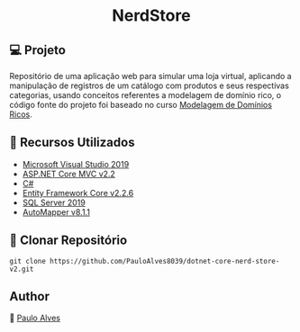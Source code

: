 <h1 align="center">NerdStore</h1>

## :computer: Projeto

Repositório de uma aplicação web para simular uma loja virtual, aplicando a manipulação de registros de um catálogo com produtos e seus respectivas categorias, usando conceitos referentes a modelagem de domínio rico, o código fonte do projeto foi baseado no curso [Modelagem de Domínios Ricos](https://desenvolvedor.io/curso-online-modelagem-de-dominios-ricos). 

## :wrench: Recursos Utilizados

- [Microsoft Visual Studio 2019](https://visualstudio.microsoft.com/pt-br/)
- [ASP.NET Core MVC v2.2](https://docs.microsoft.com/pt-br/aspnet/core/release-notes/aspnetcore-2.2?view=aspnetcore-5.0)
- [C#](https://docs.microsoft.com/pt-br/dotnet/csharp/getting-started/)
- [Entity Framework Core v2.2.6](https://docs.microsoft.com/pt-br/ef/core/)
- [SQL Server 2019](https://www.microsoft.com/pt-br/sql-server/sql-server-downloads)
- [AutoMapper v8.1.1](https://automapper.org/)

## :floppy_disk: Clonar Repositório

`git clone https://github.com/PauloAlves8039/dotnet-core-nerd-store-v2.git`


## Author

:boy: [Paulo Alves](https://github.com/PauloAlves8039)
